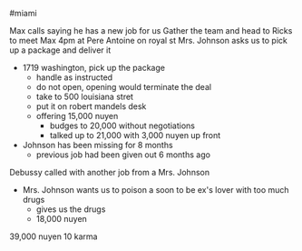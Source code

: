 #miami 

Max calls saying he has a new job for us
Gather the team and head to Ricks to meet Max
4pm at Pere Antoine on royal st
Mrs. Johnson asks us to pick up a package and deliver it
- 1719 washington, pick up the package
	- handle as instructed
	- do not open, opening would terminate the deal
	- take to 500 louisiana stret
	- put it on robert mandels desk
	- offering 15,000 nuyen
		- budges to 20,000 without negotiations
		- talked up to 21,000 with 3,000 nuyen up front
- Johnson has been missing for 8 months
	- previous job had been given out 6 months ago

Debussy called with another job from a Mrs. Johnson 
- Mrs. Johnson wants us to poison a soon to be ex's lover with too much drugs
	- gives us the drugs
	- 18,000 nuyen

39,000 nuyen 10 karma